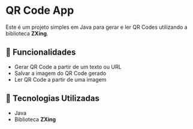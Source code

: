 # QR Code App

Este é um projeto simples em Java para gerar e ler QR Codes utilizando a biblioteca **ZXing**.

## 📌 Funcionalidades
- Gerar QR Code a partir de um texto ou URL
- Salvar a imagem do QR Code gerado
- Ler QR Code a partir de uma imagem

## 🚀 Tecnologias Utilizadas
- Java
- Biblioteca **ZXing**
  
